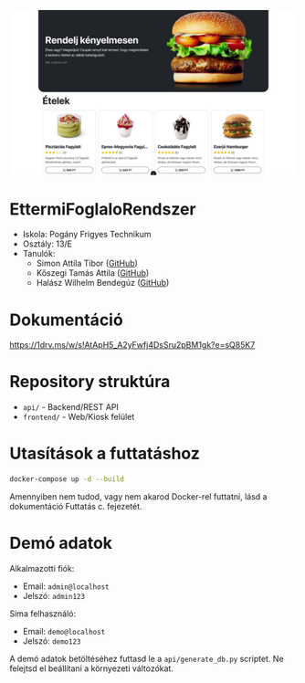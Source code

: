![kép](https://github.com/bombasztikus/Vizsgaremek/blob/main/docs/img/wip/index.jpg)

# EttermiFoglaloRendszer

- Iskola: Pogány Frigyes Technikum
- Osztály: 13/E
- Tanulók:
    - Simon Attila Tibor ([GitHub](https://github.com/kanszaghadnagy))
    - Kőszegi Tamás Attila ([GitHub](https://github.com/Hentai-IsArt))
    - Halász Wilhelm Bendegúz ([GitHub](https://github.com/bombasztikus))

# Dokumentáció
https://1drv.ms/w/s!AtApH5_A2yFwfj4DsSru2pBM1gk?e=sQ85K7

# Repository struktúra
- `api/` - Backend/REST API
- `frontend/` - Web/Kiosk felület

# Utasítások a futtatáshoz

```sh
docker-compose up -d --build
```

Amennyiben nem tudod, vagy nem akarod Docker-rel futtatni, lásd a dokumentáció Futtatás c. fejezetét.

# Demó adatok

Alkalmazotti fiók:
- Email: `admin@localhost`
- Jelszó: `admin123`
  
Sima felhasználó:
- Email: `demo@localhost`
- Jelszó: `demo123`

A demó adatok betöltéséhez futtasd le a `api/generate_db.py` scriptet. Ne felejtsd el beállítani a környezeti változókat.